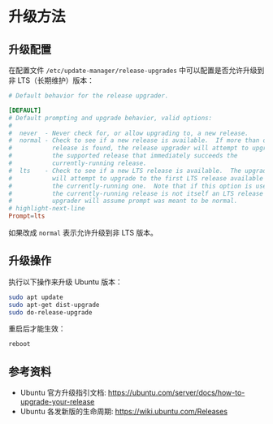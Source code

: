 # 升级方法

## 升级配置

在配置文件 `/etc/update-manager/release-upgrades` 中可以配置是否允许升级到非 LTS（长期维护）版本：

```toml showLineNumbers title="/etc/update-manager/release-upgrades"
# Default behavior for the release upgrader.

[DEFAULT]
# Default prompting and upgrade behavior, valid options:
#
#  never  - Never check for, or allow upgrading to, a new release.
#  normal - Check to see if a new release is available.  If more than one new
#           release is found, the release upgrader will attempt to upgrade to
#           the supported release that immediately succeeds the
#           currently-running release.
#  lts    - Check to see if a new LTS release is available.  The upgrader
#           will attempt to upgrade to the first LTS release available after
#           the currently-running one.  Note that if this option is used and
#           the currently-running release is not itself an LTS release the
#           upgrader will assume prompt was meant to be normal.
# highlight-next-line
Prompt=lts
```

如果改成 `normal` 表示允许升级到非 LTS 版本。

## 升级操作

执行以下操作来升级 Ubuntu 版本：

```bash
sudo apt update
sudo apt-get dist-upgrade
sudo do-release-upgrade
```

重启后才能生效：

```bash
reboot
```

##  参考资料

* Ubuntu 官方升级指引文档: https://ubuntu.com/server/docs/how-to-upgrade-your-release
* Ubuntu 各发新版的生命周期: https://wiki.ubuntu.com/Releases
